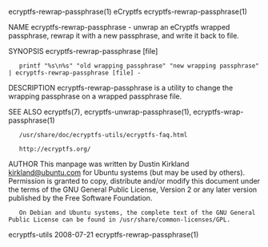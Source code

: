 ecryptfs-rewrap-passphrase(1)                                                            eCryptfs                                                            ecryptfs-rewrap-passphrase(1)

NAME
       ecryptfs-rewrap-passphrase - unwrap an eCryptfs wrapped passphrase, rewrap it with a new passphrase, and write it back to file.

SYNOPSIS
       ecryptfs-rewrap-passphrase [file]

       printf "%s\n%s" "old wrapping passphrase" "new wrapping passphrase" | ecryptfs-rewrap-passphrase [file] -

DESCRIPTION
       ecryptfs-rewrap-passphrase is a utility to change the wrapping passphrase on a wrapped passphrase file.

SEE ALSO
       ecryptfs(7), ecryptfs-unwrap-passphrase(1), ecryptfs-wrap-passphrase(1)

       /usr/share/doc/ecryptfs-utils/ecryptfs-faq.html

       http://ecryptfs.org/

AUTHOR
       This  manpage  was  written  by Dustin Kirkland <kirkland@ubuntu.com> for Ubuntu systems (but may be used by others).  Permission is granted to copy, distribute and/or modify this
       document under the terms of the GNU General Public License, Version 2 or any later version published by the Free Software Foundation.

       On Debian and Ubuntu systems, the complete text of the GNU General Public License can be found in /usr/share/common-licenses/GPL.

ecryptfs-utils                                                                          2008-07-21                                                           ecryptfs-rewrap-passphrase(1)
